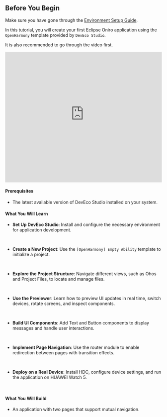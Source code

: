 ## Before You Begin  

Make sure you have gone through the [Environment Setup Guide](../../environment-setup-config/index.md).  

<!--  -->
In this tutorial, you will create your first Eclipse Oniro application using the `OpenHarmony` template provided by `DevEco Studio`. 

It is also recommended to go through the video first.

<iframe
  width="100%"
  height="420"
  src="https://www.youtube-nocookie.com/embed/ofNolFCVIFM?list=PLy7t4z5SYNaT3VUbRGCoNH471N9sSs0uV&amp;index=1"
  title="YouTube video"
  frameborder="0"
  loading="lazy"
  allow="accelerometer; autoplay; clipboard-write; encrypted-media; picture-in-picture; web-share"
  allowfullscreen>
</iframe>

#### Prerequisites
- The latest available version of DevEco Studio installed on your system.

#### What You Will Learn  
- **Set Up DevEco Studio**: Install and configure the necessary environment for application development.
<br>

- **Create a New Project**: Use the `[OpenHarmony] Empty Ability` template to initialize a project.
<br>

- **Explore the Project Structure**: Navigate different views, such as Ohos and Project Files, to locate and manage files.
<br>

- **Use the Previewer**: Learn how to preview UI updates in real time, switch devices, rotate screens, and inspect components.
<br>

- **Build UI Components**: Add Text and Button components to display messages and handle user interactions.
<br>

- **Implement Page Navigation**: Use the router module to enable redirection between pages with transition effects.
<br>

- **Deploy on a Real Device**: Install HDC, configure device settings, and run the application on HUAWEI Watch 5.
<br>

#### What You Will Build
- An application with two pages that support mutual navigation.
